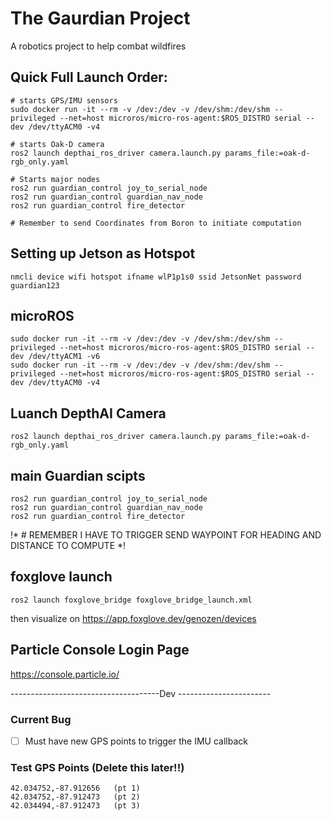 # The Gaurdian Project
A robotics project to help combat wildfires

## Quick Full Launch Order:
```
# starts GPS/IMU sensors
sudo docker run -it --rm -v /dev:/dev -v /dev/shm:/dev/shm --privileged --net=host microros/micro-ros-agent:$ROS_DISTRO serial --dev /dev/ttyACM0 -v4

# starts Oak-D camera
ros2 launch depthai_ros_driver camera.launch.py params_file:=oak-d-rgb_only.yaml

# Starts major nodes
ros2 run guardian_control joy_to_serial_node
ros2 run guardian_control guardian_nav_node
ros2 run guardian_control fire_detector

# Remember to send Coordinates from Boron to initiate computation
```


## Setting up Jetson as Hotspot
```
nmcli device wifi hotspot ifname wlP1p1s0 ssid JetsonNet password guardian123
```

## microROS
```
sudo docker run -it --rm -v /dev:/dev -v /dev/shm:/dev/shm --privileged --net=host microros/micro-ros-agent:$ROS_DISTRO serial --dev /dev/ttyACM1 -v6
sudo docker run -it --rm -v /dev:/dev -v /dev/shm:/dev/shm --privileged --net=host microros/micro-ros-agent:$ROS_DISTRO serial --dev /dev/ttyACM0 -v4
```

## Luanch DepthAI Camera
```
ros2 launch depthai_ros_driver camera.launch.py params_file:=oak-d-rgb_only.yaml
```

## main Guardian scipts
```
ros2 run guardian_control joy_to_serial_node
ros2 run guardian_control guardian_nav_node
ros2 run guardian_control fire_detector 
```
!* # REMEMBER I HAVE TO TRIGGER SEND WAYPOINT FOR HEADING AND DISTANCE TO COMPUTE
*!

## foxglove launch
```
ros2 launch foxglove_bridge foxglove_bridge_launch.xml
```
then visualize on https://app.foxglove.dev/genozen/devices

## Particle Console Login Page
https://console.particle.io/

-------------------------------------Dev -----------------------
### Current Bug
-[ ] Must have new GPS points to trigger the IMU callback 


### Test GPS Points (Delete this later!!)
```
42.034752,-87.912656   (pt 1)
42.034752,-87.912473   (pt 2)
42.034494,-87.912473   (pt 3)
```
